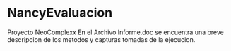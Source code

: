 # NancyEvaluacion
Proyecto NeoComplexx
En el Archivo Informe.doc se encuentra una breve descripcion de los metodos y capturas tomadas de la ejecucion.
